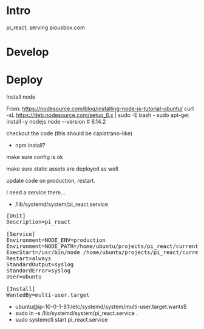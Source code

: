 
# Intro

pi_react, serving piousbox.com

# Develop

# Deploy
Install node

From: https://nodesource.com/blog/installing-node-js-tutorial-ubuntu/
 curl -sL https://deb.nodesource.com/setup_6.x | sudo -E bash -
 sudo apt-get install -y nodejs
 node --version # 6.14.2

checkout the code (this should be capistrano-like)
* npm install?

make sure config is ok

make sure static assets are deployed as well

update code on production, restart.

I need a service there...

* /lib/systemd/system/pi_react.service
<pre>
[Unit]
Description=pi_react

[Service]
Environment=NODE_ENV=production
Environment=NODE_PATH=/home/ubuntu/projects/pi_react/current/config/production
ExecStart=/usr/bin/node /home/ubuntu/projects/pi_react/current/dist/server.js
Restart=always
StandardOutput=syslog
StandardError=syslog
User=ubuntu

[Install]
WantedBy=multi-user.target
</pre>
* ubuntu@ip-10-0-1-81:/etc/systemd/system/multi-user.target.wants$ 
* sudo ln -s /lib/systemd/system/pi_react.service .
* sudo systemctl start pi_react.service